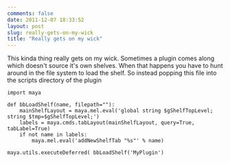 ```yaml
---
comments: false
date: 2011-12-07 18:33:52
layout: post
slug: really-gets-on-my-wick
title: "Really gets on my wick"
---
```


This kinda thing really gets on my wick. Sometimes a plugin comes along which
doesn't source it's own shelves. When that happens you have to hunt around in
the file system to load the shelf. So instead popping this file into the scripts
directory of the plugin

    import maya

    def bbLoadShelf(name, filepath=""):
        mainShelfLayout = maya.mel.eval('global string $gShelfTopLevel; string $tmp=$gShelfTopLevel;')
        labels = maya.cmds.tabLayout(mainShelfLayout, query=True, tabLabel=True)
        if not name in labels:
            maya.mel.eval('addNewShelfTab "%s"' % name)

    maya.utils.executeDeferred( bbLoadShelf('MyPlugin')


